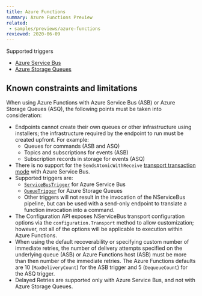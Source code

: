 ```yaml
---
title: Azure Functions
summary: Azure Functions Preview
related:
 - samples/previews/azure-functions
reviewed: 2020-06-09
---
```


Supported triggers
- [Azure Service Bus](/previews/azure-functions/azure-service-bus.md)
- [Azure Storage Queues](/previews/azure-functions/azure-storage-queues.md)


## Known constraints and limitations

When using Azure Functions with Azure Service Bus (ASB) or Azure Storage Queues (ASQ), the following points must be taken into consideration:

- Endpoints cannot create their own queues or other infrastructure using installers; the infrastructure required by the endpoint to run must be created upfront. For example:
  - Queues for commands (ASB and ASQ)
  - Topics and subscriptions for events (ASB)
  - Subscription records in storage for events (ASQ)
- There is no support for the `SendsAtomicWithReceive` [transport transaction mode](/transports/transactions.md#transactions-transport-transaction-sends-atomic-with-receive) with Azure Service Bus.
- Supported triggers are:
  -  [`ServiceBusTrigger`](https://docs.microsoft.com/en-us/azure/azure-functions/functions-bindings-service-bus) for Azure Service Bus
  - [`QueueTrigger`](https://docs.microsoft.com/en-us/azure/azure-functions/functions-bindings-storage-queue) for Azure Storage Queues
  - Other triggers will not result in the invocation of the NServiceBus pipeline, but can be used with a send-only endpoint to translate a function invocation into a command.
- The Configuration API exposes NServiceBus transport configuration options via the `configuration.Transport` method to allow customization; however, not all of the options will be applicable to execution within Azure Functions.
- When using the default recoverability or specifying custom number of immediate retries, the number of delivery attempts specified on the underlying queue (ASB) or Azure Functions host (ASB) must be more than then number of the immediate retries. The Azure Functions defaults are 10 (`MaxDeliveryCount`) for the ASB trigger and 5 (`DequeueCount`) for the ASQ trigger.
- Delayed Retries are supported only with Azure Service Bus, and not with Azure Storage Queues.